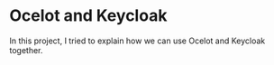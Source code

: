 # Ocelot and Keycloak

In this project, I tried to explain how we can use Ocelot and Keycloak together.
